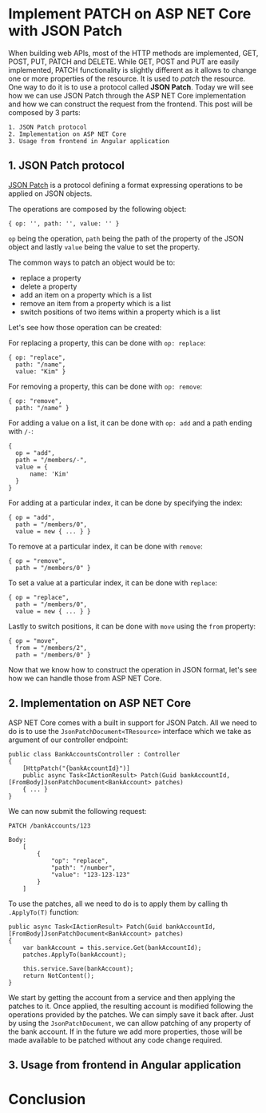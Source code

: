 # Implement PATCH on ASP NET Core with JSON Patch

When building web APIs, most of the HTTP methods are implemented, GET, POST, PUT, PATCH and DELETE. While GET, POST and PUT are easily implemented, PATCH functionality is slightly different as it allows to change one or more properties of the resource. It is used to _patch_ the resource. One way to do it is to use a protocol called __JSON Patch__. Today we will see how we can use JSON Patch through the ASP NET Core implementation and how we can construct the request from the frontend. This post will be composed by 3 parts:

```
1. JSON Patch protocol
2. Implementation on ASP NET Core
3. Usage from frontend in Angular application
```

## 1. JSON Patch protocol

[JSON Patch](https://tools.ietf.org/html/rfc6902)
 is a protocol defining a format expressing operations to be applied on JSON objects.

The operations are composed by the following object:

```
{ op: '', path: '', value: '' }
```

`op` being the operation, `path` being the path of the property of the JSON object and lastly `value` being the value to set the property.

The common ways to patch an object would be to:

 - replace a property
 - delete a property
 - add an item on a property which is a list
 - remove an item from a property which is a list
 - switch positions of two items within a property which is a list
 
Let's see how those operation can be created:

For replacing a property, this can be done with `op: replace`:

```
{ op: "replace",
  path: "/name",
  value: "Kim" }
```

For removing a property, this can be done with `op: remove`:

```
{ op: "remove",
  path: "/name" }
```

For adding a value on a list, it can be done with `op: add` and a path ending with `/-`: 

```
{ 
  op = "add",
  path = "/members/-",
  value = { 
      name: 'Kim'
  } 
}
```

For adding at a particular index, it can be done by specifying the index:

```
{ op = "add",
  path = "/members/0",
  value = new { ... } }
```

To remove at a particular index, it can be done with `remove`:

```
{ op = "remove",
  path = "/members/0" }
```

To set a value at a particular index, it can be done with `replace`:

```
{ op = "replace",
  path = "/members/0",
  value = new { ... } }
```

Lastly to switch positions, it can be done with `move` using the `from` property:

```
{ op = "move",
  from = "/members/2",
  path = "/members/0" }
```

Now that we know how to construct the operation in JSON format, let's see how we can handle those from ASP NET Core.

## 2. Implementation on ASP NET Core

ASP NET Core comes with a built in support for JSON Patch.
All we need to do is to use the `JsonPatchDocument<TResource>` interface which we take as argument of our controller endpoint:

```
public class BankAccountsController : Controller
{
    [HttpPatch("{bankAccountId}")]
    public async Task<IActionResult> Patch(Guid bankAccountId, [FromBody]JsonPatchDocument<BankAccount> patches)
    { ... }
}
```

We can now submit the following request:

```
PATCH /bankAccounts/123

Body:
    [
        {
            "op": "replace",
            "path": "/number",
            "value": "123-123-123"
        }
    ]
```

To use the patches, all we need to do is to apply them by calling th `.ApplyTo(T)` function:

```
public async Task<IActionResult> Patch(Guid bankAccountId, [FromBody]JsonPatchDocument<BankAccount> patches)
{ 
    var bankAccount = this.service.Get(bankAccountId);
    patches.ApplyTo(bankAccount);
   
    this.service.Save(bankAccount);
    return NotContent();
}
```

We start by getting the account from a service and then applying the patches to it. Once applied, the resulting account is modified following the operations provided by the patches. We can simply save it back after. Just by using the `JsonPatchDocument`, we can allow patching of any property of the bank account. 
If in the future we add more properties, those will be made available to be patched without any code change required.

## 3. Usage from frontend in Angular application

# Conclusion